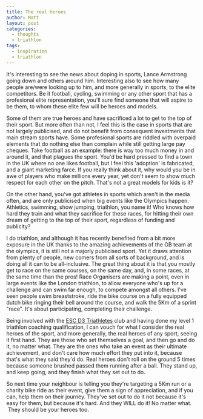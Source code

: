 ```yaml
---
title: The real heroes
author: Matt
layout: post
categories:
  - thoughts
  - triathlon
tags:
  - inspiration
  - triathlon
---
```

It's interesting to see the news about doping in sports, Lance Armstrong going down and others around him. Interesting also to see how many people are/were looking up to him, and more generally in sports, to the elite competitors. Be it football, cycling, swimming or any other sport that has a profesional elite representation, you'll sure find someone that will aspire to be them, to whom these elite few will be heroes and models.

Some of them are true heroes and have sacrificed a lot to get to the top of their sport. But more often than not, I feel this is the case in sports that are not largely publicised, and do not benefit from consequent investments that main stream sports have. Some profesional sports are riddled with overpaid elements that do nothing else than complain while still getting large pay cheques. Take football as an example: there is way too much money in and around it, and that plagues the sport. You'd be hard pressed to find a town in the UK where no one likes football, but I feel this 'adoption' is fabricated, and a giant marketing farce. If you really think about it, why would you be in awe of players who make millions every year, yet don't seem to show much respect for each other on the pitch. That's not a great models for kids is it?

On the other hand, you've got athletes in sports which aren't in the media often, and are only publicised when big events like the Olympics happen. Athletics, swimming, show jumping, triathlon, you name it! Who knows how hard they train and what they sacrifice for these races, for hitting their own dream of getting to the top of their sport, regardless of funding and publicity?

I do triathlon, and although it has recently benefited from a bit more exposure in the UK thanks to the amazing achievements of the GB team at the olympics, it is still not a majorly publicised sport. Yet it draws attention from plenty of people, new comers from all sorts of background, and is doing all it can to be all-inclusive. The great thing about it is that you mostly get to race on the same courses, on the same day, and, in some races, at the same time than the pros! Race Organisers are making a point, even in large events like the London triathlon, to allow everyone who's up for a challenge and can swim far enough, to compete amongst all others. I've seen people swim breaststroke, ride the bike course on a fully equipped dutch bike ringing their bell around the course, and walk the 5Km of a sprint "race". It's about participating, completing their challenge.

Being involved with the <a title="ESC D3 Triathletes" href="http://d3triathlon.com">ESC D3 Triathletes</a> club and having done my level 1 triathlon coaching qualification, I can vouch for what I consider the real heroes of the sport, and more generally, the real heroes of any sport, seeing it first hand. They are those who set themselves a goal, and then go and do it, no matter what. They are the ones who take an event as their ultimate achievement, and don't care how much effort they put into it, because that's what they said they'd do. Real heroes don't roll on the ground 5 times because someone brushed passed them running after a ball. They stand up, and keep going, and they finish what they set out to do.

So next time your neighbour is telling you they're targeting a 5Km run or a charity bike ride as their event, give them a sign of appreciation, and if you can, help them on their journey. They've set out to do it not because it's easy for them, but because it's hard. And they WILL do it! No matter what.  They should be your heroes too.